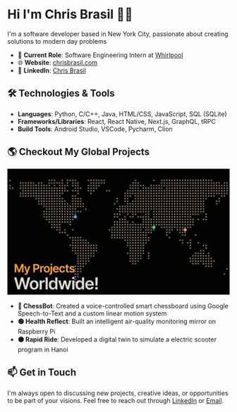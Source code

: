 # Hi I'm Chris Brasil 🤙🏽

I'm a software developer based in New York City, passionate about creating solutions to modern day problems

- 🔭 **Current Role**: Software Engineering Intern at [Whirlpool](https://www.whirlpoolcorp.com/)
- 🌐 **Website**: [chrisbrasil.com](https://sites.google.com/nyu.edu/chrisbrasil/home)
- 💼 **LinkedIn**: [Chris Brasil](https://www.linkedin.com/in/chris-brasil/)

## 🛠️ Technologies & Tools

- **Languages**: Python, C/C++, Java, HTML/CSS, JavaScript, SQL (SQLite)
- **Frameworks/Libraries**: React, React Native, Next.js, GraphQL, tRPC
- **Build Tools**: Android Studio, VSCode, Pycharm, Clion

## 🌎 Checkout My Global Projects

[![Checkout my Global Projects](https://github.com/ChrisBrasil10/ReadMeMap/blob/main/myMapPNG.png)](https://chrisbrasil10.github.io/ReadMeMap/index.html)
- **🔵 ChessBot**: Created a voice-controlled smart chessboard using Google Speech-to-Text and a custom linear motion system
- **🟢 Health Reflect**: Built an intelligent air-quality monitoring mirror on Raspberry Pi
- **🟠 Rapid Ride**: Developed a digital twin to simulate a electric scooter program in Hanoi


## 📫 Get in Touch

I'm always open to discussing new projects, creative ideas, or opportunities to be part of your visions. Feel free to reach out through [LinkedIn](https://www.linkedin.com/in/chris-brasil/) or [Email](christopherdbrasil@gmail.com).

